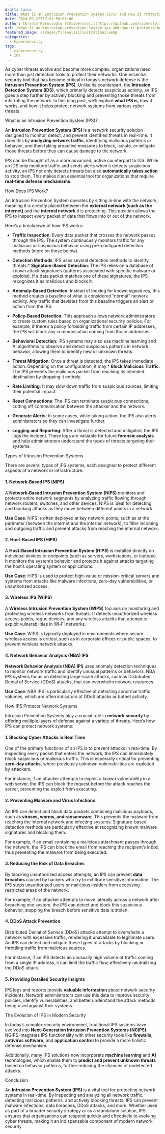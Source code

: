 ```yaml
---
draft: false
title: What is an Intrusion Prevention System (IPS) and How It Protects Network Systems
date: 2024-09-22T17:01:50+03:00
author: İbrahim Korucuoğlu ([@siberoloji](https://github.com/siberoloji))
url: /what-is-an-intrusion-prevention-system-ips-and-how-it-protects-network-systems/
featured_image: /images/firewallsillustration1.webp
categories:
  - Cybersecurity
tags:
  - cybersecurity
  - IPS
---
```



As cyber threats evolve and become more complex, organizations need more than just detection tools to protect their networks. One essential security tool that has become critical in today’s network defense is the **Intrusion Prevention System (IPS)**. Unlike its counterpart, the **Intrusion Detection System (IDS)**, which primarily detects suspicious activity, an IPS goes a step further by actively blocking and preventing those threats from infiltrating the network. In this blog post, we’ll explore **what IPS is**, how it works, and how it helps protect network systems from various cyber threats.





What is an Intrusion Prevention System (IPS)?



An **Intrusion Prevention System (IPS)** is a network security solution designed to monitor, detect, and prevent identified threats in real-time. It does this by **analyzing network traffic**, identifying malicious patterns or behavior, and then taking proactive measures to block, isolate, or mitigate those threats before they can cause damage to the network.



IPS can be thought of as a more advanced, active counterpart to IDS. While an IDS only monitors traffic and sends alerts when it detects suspicious activity, an IPS not only detects threats but also **automatically takes action** to stop them. This makes it an essential tool for organizations that require **real-time defense mechanisms**.





How Does IPS Work?



An Intrusion Prevention System operates by sitting in-line with the network, meaning it is directly placed between the **external network (such as the internet)** and the **internal network** it is protecting. This position allows the IPS to inspect every packet of data that flows into or out of the network.



Here’s a breakdown of how IPS works:


* **Traffic Inspection**: Every data packet that crosses the network passes through the IPS. The system continuously monitors traffic for any malicious or suspicious behavior using pre-configured detection methods (more on those below).

* **Detection Methods**: IPS uses several detection methods to identify threats:* **Signature-Based Detection**: The IPS relies on a database of known attack signatures (patterns associated with specific malware or exploits). If a data packet matches one of these signatures, the IPS recognizes it as malicious and blocks it.

* **Anomaly-Based Detection**: Instead of looking for known signatures, this method creates a baseline of what is considered "normal" network activity. Any traffic that deviates from this baseline triggers an alert or action from the IPS.

* **Policy-Based Detection**: This approach allows network administrators to create custom rules based on organizational security policies. For example, if there’s a policy forbidding traffic from certain IP addresses, the IPS will block any communication coming from those addresses.

* **Behavioral Detection**: IPS systems may also use machine learning and AI algorithms to observe and detect suspicious patterns in network behavior, allowing them to identify new or unknown threats.



* **Threat Mitigation**: Once a threat is detected, the IPS takes immediate action. Depending on the configuration, it may:* **Block Malicious Traffic**: The IPS prevents the malicious packet from reaching its intended destination by dropping it entirely.

* **Rate Limiting**: It may slow down traffic from suspicious sources, limiting their potential impact.

* **Reset Connections**: The IPS can terminate suspicious connections, cutting off communication between the attacker and the network.

* **Generate Alerts**: In some cases, while taking action, the IPS also alerts administrators so they can investigate further.



* **Logging and Reporting**: After a threat is detected and mitigated, the IPS logs the incident. These logs are valuable for future **forensic analysis** and help administrators understand the types of threats targeting their systems.






Types of Intrusion Prevention Systems



There are several types of IPS systems, each designed to protect different aspects of a network or infrastructure:


#### 1. **Network-Based IPS (NIPS)**



A **Network-Based Intrusion Prevention System (NIPS)** monitors and protects entire network segments by analyzing traffic flowing through network routers, switches, and other devices. NIPS is ideal for detecting and blocking attacks as they move between different points in a network.



**Use Case**: NIPS is often deployed at key network points, such as at the perimeter (between the internet and the internal network), to filter incoming and outgoing traffic and prevent attacks from reaching the internal network.


#### 2. **Host-Based IPS (HIPS)**



A **Host-Based Intrusion Prevention System (HIPS)** is installed directly on individual devices or endpoints (such as servers, workstations, or laptops). It monitors the system’s behavior and protects it against attacks targeting the host’s operating system or applications.



**Use Case**: HIPS is used to protect high-value or mission-critical servers and systems from attacks like malware infections, zero-day vulnerabilities, or unauthorized access.


#### 3. **Wireless IPS (WIPS)**



A **Wireless Intrusion Prevention System (WIPS)** focuses on monitoring and protecting wireless networks from threats. It detects unauthorized wireless access points, rogue devices, and any wireless attacks that attempt to exploit vulnerabilities in Wi-Fi networks.



**Use Case**: WIPS is typically deployed in environments where secure wireless access is critical, such as in corporate offices or public spaces, to prevent wireless network attacks.


#### 4. **Network Behavior Analysis (NBA) IPS**



**Network Behavior Analysis (NBA) IPS** uses anomaly detection techniques to monitor network traffic and identify unusual patterns or behaviors. NBA IPS systems focus on detecting large-scale attacks, such as Distributed Denial of Service (DDoS) attacks, that can overwhelm network resources.



**Use Case**: NBA IPS is particularly effective at detecting abnormal traffic volumes, which are often indicators of DDoS attacks or botnet activity.





How IPS Protects Network Systems



Intrusion Prevention Systems play a crucial role in **network security** by offering multiple layers of defense against a variety of threats. Here’s how IPS can protect network systems:


#### 1. **Blocking Cyber Attacks in Real Time**



One of the primary functions of an IPS is to prevent attacks in real-time. By inspecting every packet that enters the network, the IPS can immediately block suspicious or malicious traffic. This is especially critical for preventing **zero-day attacks**, where previously unknown vulnerabilities are exploited by attackers.



For instance, if an attacker attempts to exploit a known vulnerability in a web server, the IPS can block the request before the attack reaches the server, preventing the exploit from executing.


#### 2. **Preventing Malware and Virus Infections**



An IPS can detect and block data packets containing malicious payloads, such as **viruses, worms, and ransomware**. This prevents the malware from reaching the internal network and infecting systems. Signature-based detection methods are particularly effective at recognizing known malware signatures and blocking them.



For example, if an email containing a malicious attachment passes through the network, the IPS can block the email from reaching the recipient’s inbox, thus preventing the malware from being executed.


#### 3. **Reducing the Risk of Data Breaches**



By blocking unauthorized access attempts, an IPS can prevent **data breaches** caused by hackers who try to exfiltrate sensitive information. The IPS stops unauthorized users or malicious insiders from accessing restricted areas of the network.



For example, if an attacker attempts to move laterally across a network after breaching one system, the IPS can detect and block this suspicious behavior, stopping the breach before sensitive data is stolen.


#### 4. **DDoS Attack Prevention**



Distributed Denial of Service (DDoS) attacks attempt to overwhelm a network with excessive traffic, rendering it unavailable to legitimate users. An IPS can detect and mitigate these types of attacks by blocking or throttling traffic from malicious sources.



For instance, if an IPS detects an unusually high volume of traffic coming from a single IP address, it can limit the traffic flow, effectively neutralizing the DDoS attack.


#### 5. **Providing Detailed Security Insights**



IPS logs and reports provide **valuable information** about network security incidents. Network administrators can use this data to improve security policies, identify vulnerabilities, and better understand the attack methods being used against their systems.





The Evolution of IPS in Modern Security



In today’s complex security environment, traditional IPS systems have evolved into **Next-Generation Intrusion Prevention Systems (NGIPS)**. NGIPS integrates IPS functionality with other security tools like **firewalls**, **antivirus software**, and **application control** to provide a more holistic defense mechanism.



Additionally, many IPS solutions now incorporate **machine learning** and **AI** technologies, which enable them to **predict and prevent unknown threats** based on behavior patterns, further reducing the chances of undetected attacks.





Conclusion



An **Intrusion Prevention System (IPS)** is a vital tool for protecting network systems in real-time. By inspecting and analyzing all network traffic, detecting malicious patterns, and actively blocking threats, IPS can prevent malware infections, data breaches, DDoS attacks, and more. Whether used as part of a broader security strategy or as a standalone solution, IPS ensures that organizations can respond quickly and effectively to evolving cyber threats, making it an indispensable component of modern network security.
